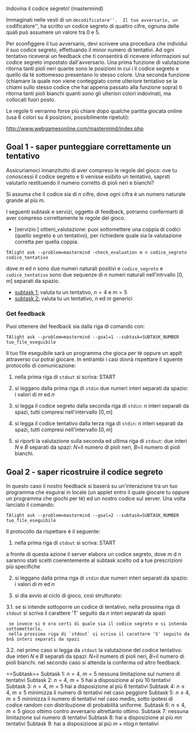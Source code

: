 Indovina il codice segreto! (mastermind)

Immaginati nelle vesti di un ``decodificatore''. 
Il tuo avversario, un ``codificatore'', ha scritto un codice segreto di quattro cifre, ognuna delle quali può assumere un valore tra $0$ e $5$.

Per sconfiggere il tuo avversario, devi scrivere una procedura che individui il suo codice segreto, effettuando il minor numero di tentativi.
Ad ogni tentativo riceverai un feedback che ti consentirà di ricevere informazioni sul codice segreto impostato dall'avversario.
Una prima funzione di valutazione ritorna tanti pioli neri quante sono le posizioni in cui i ìl codice segreto e quello da tè sottomesso presentano lo stesso colore. Una seconda funzione (chiamare la quale non viene conteggiato come ulteriore tentativo se la chiami sullo stesso codice che hai appena passato alla funzione sopra) ti ritorna tanti pioli bianchi quanti sono gli ulteriori colori indovinati, ma collocati fuori posto.

Le regole ti verranno forse più chiare dopo qualche partita giocata online (usa 6 colori su 4 posizioni, possibilmente ripetuti):

http://www.webgamesonline.com/mastermind/index.php

## Goal 1 - saper punteggiare correttamente un tentativo

Assicuriamoci innanzitutto di aver compreso le regole del gioco:
ove tu conoscessi il codice segreto e ti venisse esibito un tentativo, saprsti valutarlo restituendo il numero corretto di pioli neri e bianchi?

Si assuma che il codice sia di $n$ cifre, dove ogni cifra è un numero naturale grande al più $m$. 


I seguenti subtask e servizi, oggetto di feedback, potranno confermarti di aver compreso correttamente le regole del gioco.

* [servizio:] ottieni_valutazione: puoi sottomettere una coppia di codici (quello segreto e un tentativo), per richiedere quale sia la valutazione corretta per quella coppia.

```
TAlight ask --problem=mastermind -check_evaluation m n codice_segreto codice_tentativo  
```
dove $m$ ed $n$ sono due numeri naturali positivi e `codice_segreto` e `codice_tentativo` sono due sequenze di $n$ numeri naturali nell'intrvallo $[0,m]$ separati da spazio. 
 
* [subtask 1:](https://per-ora-costruiamo-qusti-URL-a-mano-ma-sarebbe-utile-costruzione-dinamica-e/o-da-problm.yaml) valuta tu un tentativo, $n=4$ e $m = 5$
* [subtask 2:](https://per-ora-costruiamo-qusti-URL-a-mano-ma-sarebbe-utile-costruzione-dinamica-e/o-da-problm.yaml) valuta tu un tentativo, $n$ ed $m$ generici

### Get feedback
Puoi ottenere del feedback sia dalla riga di comando con:
```
TAlight ask --problem=mastermind --goal=1 --subtask=SUBTASK_NUMBER  tuo_file_eseguibile 
```

Il tuo file eseguibile sarà un programma che gioca per tè oppure un applt attraverso cui potrai giocare. In entrambi i casi dovrà rispettare il sguente protocollo di comunicazione:

1. nella prima riga di `stdout` si scriva:
START

2. si leggano dalla prima riga di `stdin` due numeri interi separati da spazio:
   i valori di $m$ ed $n$ 

3. si legga il codice segreto dalla seconda riga di `stdin`:
   $n$ interi separati da spazi, tutti compresi nell'intervallo $[0,m]$ 

4. si legga il codice tentativo dalla terza riga di `stdin`:
   $n$ interi separati da spazi, tutti compresi nell'intervallo $[0,m]$ 

5. si riporti la valutazione sulla seconda ed ultima riga di `stdout`:
   due interi $N$ e $B$ separati da spazi: $N=$il numero di pioli neri, $B=$il numero di pioli bianchi.   


## Goal 2 - saper ricostruire il codice segreto

In questo caso il nostro feedback si baserà su un'interazione tra un tuo programma che esguirai in locale (un applet entro il quale giocare tu oppure un programma che giochi per tè) ed un nostro codice sul server.
Una volta lanciato il comando:

```
TAlight ask --problem=mastermind --goal=2 --subtask=SUBTASK_NUMBER  tuo_file_eseguibile 
```

Il protocollo da rispettare è il seguente:

1. nella prima riga di `stdout` si scriva:
START

a fronte di questa azione il server elabora un codice segreto, dove $m$ d $n$ saranno stati scelti coerentemente al subtask scelto od a tue prescrizioni più specifiche 

2. si leggano dalla prima riga di `stdin` due numeri interi separati da spazio:
   i valori di $m$ ed $n$ 

3. si dia avvio al ciclo di gioco, così strutturato:

3.1. se si intende sottoporre un codice di tentativo,
     nella prossima riga di `stdout` si scriva il carattere 'T' seguito da $n$ interi separati da spazi

     se invece si è ora certi di quale sia il codice segreto e si intenda sottometterlo, 
     nella prossima riga di `stdout` si scriva il carattere 'S' seguito da $n$ interi separati da spazi

3.2. nel primo caso si legga da `stdout` la valutazione del codice tentativo:
   due interi $N$ e $B$ separati da spazi: $N=$il numero di pioli neri, $B=$il numero di pioli bianchi.
     nel secondo caso si attenda la conferma od altro feedback.


==Subtask==
Subtask 1: $n=4$, $m=5$ nessuna limitazione sul numero di tentativi
Subtask 2: $n=4$, $m=5$ hai a disposizione al più 10 tentativi
Subtask 3: $n=4$, $m=5$ hai a disposizione al più 6 tentativi
Subtask 4: $n\leq 4$, $m\leq 5$ minimizza il numero di tentativi nel caso peggiore
Subtask 5: $n\leq 4$, $m\leq 5$ minimizza il numero di tentativi nel caso medio, sotto ipotesi di codice random con distribuzione di probabilità uniforme.
Subtask 6: $n\leq 4$, $m\leq 5$ gioco ottimo contro avversario altrettanto ottimo.
Subtask 7: nessuna limitazione sul numero di tentativi
Subtask 8: hai a disposizione al più $mn$ tentativi
Subtask 9: hai a disposizione al più $m+n\log n$ tentativi
 
